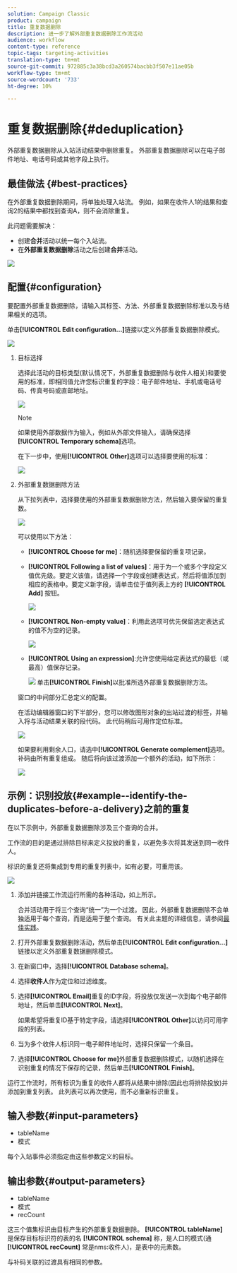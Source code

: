 ```yaml
---
solution: Campaign Classic
product: campaign
title: 重复数据删除
description: 进一步了解外部重复数据删除工作流活动
audience: workflow
content-type: reference
topic-tags: targeting-activities
translation-type: tm+mt
source-git-commit: 972885c3a38bcd3a260574bacbb3f507e11ae05b
workflow-type: tm+mt
source-wordcount: '733'
ht-degree: 10%

---
```



# 重复数据删除{#deduplication}

外部重复数据删除从入站活动结果中删除重复。 外部重复数据删除可以在电子邮件地址、电话号码或其他字段上执行。

## 最佳做法 {#best-practices}

在外部重复数据删除期间，将单独处理入站流。 例如，如果在收件人1的结果和查询2的结果中都找到查询A，则不会消除重复。

此问题需要解决：

* 创建&#x200B;**合并**&#x200B;活动以统一每个入站流。
* 在&#x200B;**外部重复数据删除**&#x200B;活动之后创建&#x200B;**合并**&#x200B;活动。

![](assets/dedup_bonnepratique.png)

## 配置{#configuration}

要配置外部重复数据删除，请输入其标签、方法、外部重复数据删除标准以及与结果相关的选项。

单击&#x200B;**[!UICONTROL Edit configuration...]**&#x200B;链接以定义外部重复数据删除模式。

![](assets/s_user_segmentation_dedup_param.png)

1. 目标选择

   选择此活动的目标类型(默认情况下，外部重复数据删除与收件人相关)和要使用的标准，即相同值允许您标识重复的字段：电子邮件地址、手机或电话号码、传真号码或直邮地址。

   ![](assets/s_user_segmentation_dedup_param2.png)

   >[!NOTE]
   >
   >如果使用外部数据作为输入，例如从外部文件输入，请确保选择&#x200B;**[!UICONTROL Temporary schema]**&#x200B;选项。
   >
   >在下一步中，使用&#x200B;**[!UICONTROL Other]**&#x200B;选项可以选择要使用的标准：

   ![](assets/s_user_segmentation_dedup_param3.png)

1. 外部重复数据删除方法

   从下拉列表中，选择要使用的外部重复数据删除方法，然后输入要保留的重复数。

   ![](assets/s_user_segmentation_dedup_param4.png)

   可以使用以下方法：

   * **[!UICONTROL Choose for me]**：随机选择要保留的重复项记录。
   * **[!UICONTROL Following a list of values]**：用于为一个或多个字段定义值优先级。要定义该值，请选择一个字段或创建表达式，然后将值添加到相应的表格中。要定义新字段，请单击位于值列表上方的 **[!UICONTROL Add]** 按钮。

      ![](assets/s_user_segmentation_dedup_param5.png)

   * **[!UICONTROL Non-empty value]**：利用此选项可优先保留选定表达式的值不为空的记录。

      ![](assets/s_user_segmentation_dedup_param6.png)

   * **[!UICONTROL Using an expression]**:允许您使用给定表达式的最低（或最高）值保存记录。

      ![](assets/s_user_segmentation_dedup_param7.png)
   单击&#x200B;**[!UICONTROL Finish]**&#x200B;以批准所选外部重复数据删除方法。

   窗口的中间部分汇总定义的配置。

   在活动编辑器窗口的下半部分，您可以修改图形对象的出站过渡的标签，并输入将与活动结果关联的段代码。 此代码稍后可用作定位标准。

   ![](assets/s_user_segmentation_dedup_param8.png)

   如果要利用剩余人口，请选中&#x200B;**[!UICONTROL Generate complement]**&#x200B;选项。 补码由所有重复组成。 随后将向该过渡添加一个额外的活动，如下所示：

   ![](assets/s_user_segmentation_dedup_param9.png)

## 示例：识别投放{#example--identify-the-duplicates-before-a-delivery}之前的重复

在以下示例中，外部重复数据删除涉及三个查询的合并。

工作流的目的是通过排除目标来定义投放的重复，以避免多次将其发送到同一收件人。

标识的重复还将集成到专用的重复列表中，如有必要，可重用该。

![](assets/deduplication_example.png)

1. 添加并链接工作流运行所需的各种活动，如上所示。

   合并活动用于将三个查询“统一”为一个过渡。 因此，外部重复数据删除不会单独适用于每个查询，而是适用于整个查询。 有关此主题的详细信息，请参阅[最佳实践](#best-practices)。

1. 打开外部重复数据删除活动，然后单击&#x200B;**[!UICONTROL Edit configuration...]**&#x200B;链接以定义外部重复数据删除模式。
1. 在新窗口中，选择&#x200B;**[!UICONTROL Database schema]**。
1. 选择&#x200B;**收件人**&#x200B;作为定位和过滤维度。
1. 选择&#x200B;**[!UICONTROL Email]**&#x200B;重复的ID字段，将投放仅发送一次到每个电子邮件地址，然后单击&#x200B;**[!UICONTROL Next]**。

   如果希望将重复ID基于特定字段，请选择&#x200B;**[!UICONTROL Other]**&#x200B;以访问可用字段的列表。

1. 当为多个收件人标识同一电子邮件地址时，选择只保留一个条目。
1. 选择&#x200B;**[!UICONTROL Choose for me]**&#x200B;外部重复数据删除模式，以随机选择在识别重复的情况下保存的记录，然后单击&#x200B;**[!UICONTROL Finish]**。

运行工作流时，所有标识为重复的收件人都将从结果中排除(因此也将排除投放)并添加到重复列表。 此列表可以再次使用，而不必重新标识重复。

## 输入参数{#input-parameters}

* tableName
* 模式

每个入站事件必须指定由这些参数定义的目标。

## 输出参数{#output-parameters}

* tableName
* 模式
* recCount

这三个值集标识由目标产生的外部重复数据删除。 **[!UICONTROL tableName]** 是保存目标标识符的表的名 **[!UICONTROL schema]** 称，是人口的模式(通 **[!UICONTROL recCount]** 常是nms:收件人)，是表中的元素数。

与补码关联的过渡具有相同的参数。
